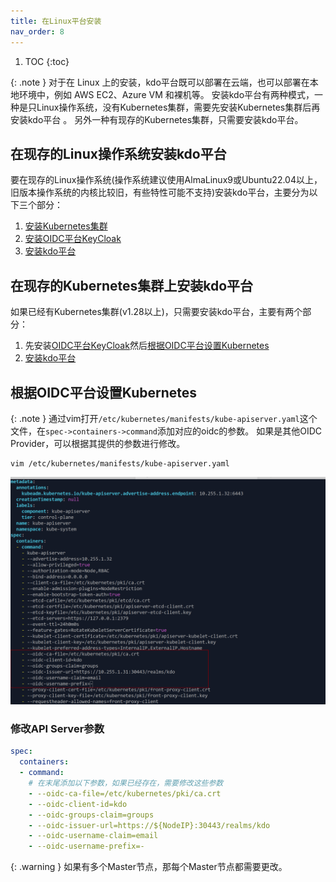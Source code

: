 ```yaml
---
title: 在Linux平台安装
nav_order: 8
---
```



1. TOC
{:toc}


{: .note }
对于在 Linux 上的安装，kdo平台既可以部署在云端，也可以部署在本地环境中，例如 AWS EC2、Azure VM 和裸机等。
安装kdo平台有两种模式，一种是只Linux操作系统，没有Kubernetes集群，需要先安装Kubernetes集群后再安装kdo平台 。
另外一种有现存的Kubernetes集群，只需要安装kdo平台。


## 在现存的Linux操作系统安装kdo平台

要在现存的Linux操作系统(操作系统建议使用AlmaLinux9或Ubuntu22.04以上，旧版本操作系统的内核比较旧，有些特性可能不支持)安装kdo平台，主要分为以下三个部分：

1. [安装Kubernetes集群](./kubernetes)
2. [安装OIDC平台KeyCloak](./keycloak)
3. [安装kdo平台](./kdo)


## 在现存的Kubernetes集群上安装kdo平台

如果已经有Kubernetes集群(v1.28以上)，只需要安装kdo平台，主要有两个部分：
1. 先安装[OIDC平台KeyCloak](./keycloak)然后[根据OIDC平台设置Kubernetes](#根据oidc平台设置kubernetes)
2. [安装kdo平台](./kdo)


## 根据OIDC平台设置Kubernetes

{: .note }
通过vim打开`/etc/kubernetes/manifests/kube-apiserver.yaml`这个文件，在`spec->containers->command`添加对应的oidc的参数。
如果是其他OIDC Provider，可以根据其提供的参数进行修改。
```shell
vim /etc/kubernetes/manifests/kube-apiserver.yaml
```

![](imgs/update-apiserver.png)
### 修改API Server参数

```yaml 
spec:
  containers:
  - command:
    # 在末尾添加以下参数，如果已经存在，需要修改这些参数
    - --oidc-ca-file=/etc/kubernetes/pki/ca.crt
    - --oidc-client-id=kdo
    - --oidc-groups-claim=groups
    - --oidc-issuer-url=https://${NodeIP}:30443/realms/kdo
    - --oidc-username-claim=email
    - --oidc-username-prefix=-
```


{: .warning }
如果有多个Master节点，那每个Master节点都需要更改。


